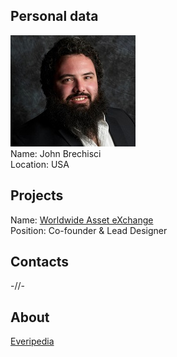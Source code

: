## Personal data
![john brechisci photo](photo/john_brechisci.jpeg)  
Name:   John Brechisci  
Location: USA  
## Projects 
Name: [Worldwide Asset eXchange](../projects/worldwide_asset_exchange.md)  
Position: Co-founder & Lead Designer   
## Contacts
-//-
## About
[Everipedia](https://everipedia.org/wiki/john-brechisci-jr/)
